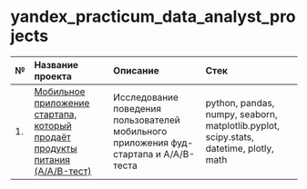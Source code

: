 # yandex_practicum_data_analyst_projects

| № | Название проекта | Описание | Стек |
| :---------------------- | :---------------------- | :---------------------- | :---------------------- |
| 1. | [Мобильное приложение стартапа, который продаёт продукты питания (A/A/B-тест)](food_startup_mobile_app_users_behavior_AAB_test) | Исследование поведения пользователей мобильного приложения фуд-стартапа и A/A/B-теста | python, pandas, numpy, seaborn, matplotlib.pyplot, scipy.stats, datetime, plotly, math |
